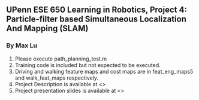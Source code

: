 ## UPenn ESE 650 Learning in Robotics, Project 4: Particle-filter based Simultaneous Localization And Mapping (SLAM)

### By Max Lu

1. Please execute path_planning_test.m
2. Training code is included but not expected to be executed.
3. Driving and walking feature maps and cost maps are in feat_eng_maps5 and walk_feat_maps respectively.
4. Project Description is available at <>
5. Project presentation slides is available at <>
